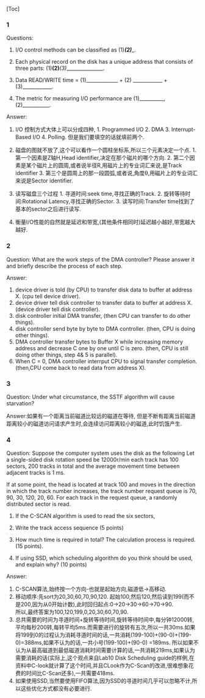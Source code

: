 <!--
 * @Github: https://github.com/Certseeds/CS302_OS
 * @Organization: SUSTech
 * @Author: nanoseeds
 * @Date: 2020-05-19 17:14:20
 * @LastEditors: nanoseeds
 * @LastEditTime: 2020-05-19 20:21:43
 * @License: CC-BY-NC-SA_V4_0 or any later version 
 -->
[Toc]
### 1
Questions:

   1. I/O control methods can be classified as (1)_________(2)__________.

   2. Each physical record on the disk has a unique address that consists of three parts: (1)______________(2)_______________(3)________________.

   3. Data READ/WRITE time = (1)_____________ + (2) ____________ +(3)____________.

   4. The metric for measuring I/O performance are (1)__________,(2)___________.

Answer:
  1. I/O 控制方式大体上可以分成四种, 
    1. Programmed I/O
    2. DMA 
    3. Interrupt-Based I/O
    4. Polling.
    但是我们要填空的话就填前两个.
   
  2. 磁盘的图就不放了,这个可以看作一个圆柱坐标系,所以三个元素决定一个点. 
    1. 第一个因素是Z轴H,Head identifier,决定在那个磁片的哪个方向.
    2. 第二个因素是某个磁片上的圆周,或者说半径R,用磁片上的专业词汇来说,是Track identifier
    3. 第三个是圆周上的那一段圆弧,或者说,角度θ,用磁片上的专业词汇来说是Sector identifier.
   
  3. 读写磁盘三个过程
    1. 寻道时间:seek time,寻找正确的Track.
    2. 旋转等待时间:Rotational Latency,寻找正确的Sector.
    3. 读写时间:Transfer time找到了基本的sector之后进行读写.
    
  4. 衡量I/O性能的自然就是延迟和带宽,(其他条件相同时)延迟越小越好,带宽越大越好.
   
### 2
Question:
What are the work steps of the DMA controller? 
Please answer it and briefly describe the process of each step.

Answer:
1. device driver is told (by CPU) to transfer disk data to buffer at address X.
(cpu tell device driver).
2. device  driver tell disk controller to transfer data to buffer at address X.
(device driver tell disk controller).
3. disk controller initial DMA transfer,
(then CPU can transfer to do other things).
4. disk controller send byte by byte to DMA controller.
(then, CPU is doing other things).
5. DMA controller transfer bytes to Buffer X while increasing memory address and decrease C one by one until C is zero.
(then, CPU is still doing other things, step 4& 5 is parallel).
6. When C = 0, DMA controller interrput CPU to signal transfer completion.
(then,CPU come back to read data from address X).

### 3
Question:
Under what circumstance, the SSTF algorithm will cause starvation?

Answer:如果有一个距离当前磁道比较远的磁道在等待,
但是不断有距离当前磁道距离较小的磁道访问请求产生时,会连续访问距离较小的磁道,此时饥饿产生.

### 4
Question:
Suppose the computer system uses the disk as the following
Let a single-sided disk rotation speed be 12000r/min
each track has 100 sectors, 200 tracks in total
and the average movement time between adjacent tracks is 1 ms.

If at some point, the head is located at track 100 and moves in the direction in which the track number increases, the track number request queue is 70, 90, 30, 120, 20, 60. For each track in the request queue, a randomly distributed sector is read.

1. If the C-SCAN algorithm is used to read the six sectors,
  1. Write the track access sequence (5 points)
  2. How much time is required in total? The calculation process is required. (15 points).

2.  If using SSD, which scheduling algorithm do you think should be used, and explain why? (10 points)

Answer:
1. C-SCAN算法,始终按一个方向-也就是起始方向,磁道低->高移动.
  1. 移动顺序:先sort为20,30,60,70,90,120.
  起始100,然后120,然后读到199(而不是200,因为从0开始计数),此时回归起点:0->20->30->60->70->90.  
  所以,最终答案为100,120,199,0,20,30,60,70,90.  
  2. 总共需要的时间为寻道时间+旋转等待时间,旋转等待时间中,每分钟12000转,平均每秒200转,每转平均5ms.而需要进行的旋转有五次,所以一共30ms.如果将199到0的过程认为消耗寻道时间的话,一共消耗(199-100)+(90-0)+(199-0)=388ms,如果不认为的话,一共小号(199-100)+(90-0) =189ms.
  所以如果不认为从最高磁道到最低磁道消耗时间需要计算的话,一共消耗219ms,如果认为需要消耗的话(实际上,这个观点来自Lab10 Disk Scheduling guide的样例,在资料中C-look就计算了这个时间,并且CLook作为C-Scan的改进,很难想象花费的时间比C-Scan还多),一共需要418ms.
2. 如果使用SSD,当然要使用FIFO算法,因为SSD的寻道时间几乎可以忽略不计,所以这些优化方式都没有必要进行.